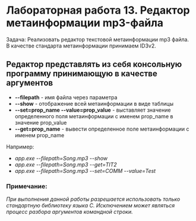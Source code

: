 # Лабораторная работа 13. Редактор метаинформации mp3-файла
Задача:	Реализовать редактор текстовой метаинформации mp3 файла. В качестве стандарта метаинформации принимаем ID3v2.
## Редактор представлять из себя консольную программу принимающую в качестве аргументов 
* __--filepath__ - имя файла через параметра 
* __--show__ - отображение всей метаинформации в виде таблицы
* __--set=prop_name --value=prop_value__ - выставляет значение определенного поля метаинформации с именем prop_name в значение prop_value
* __--get=prop_name__ - вывести определенное поле метаинформации с именем prop_name

Например:

* _app.exe --filepath=Song.mp3 --show_  
* _app.exe --filepath=Song.mp3 --get=TIT2_
* _app.exe --filepath=Song.mp3 --set=COMM --value=Test_ 


### Примечание: ###
_При выполнения данной работы разрешается использовать только стандартную библиотеку языка С. Исключением может являться процесс разбора аргументов командной строки._ 

